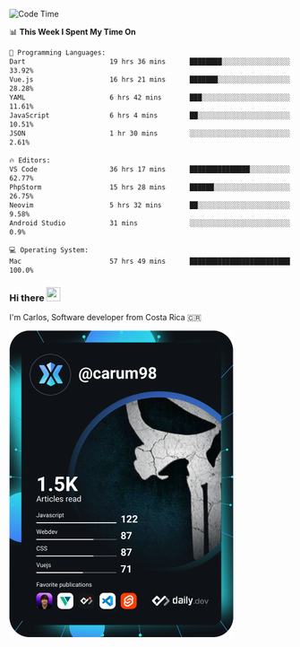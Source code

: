 
<!--START_SECTION:waka-->
![Code Time](http://img.shields.io/badge/Code%20Time-8%2C941%20hrs%2038%20mins-blue)

📊 **This Week I Spent My Time On** 

```text
💬 Programming Languages: 
Dart                     19 hrs 36 mins      ████████░░░░░░░░░░░░░░░░░   33.92% 
Vue.js                   16 hrs 21 mins      ███████░░░░░░░░░░░░░░░░░░   28.28% 
YAML                     6 hrs 42 mins       ███░░░░░░░░░░░░░░░░░░░░░░   11.61% 
JavaScript               6 hrs 4 mins        ██░░░░░░░░░░░░░░░░░░░░░░░   10.51% 
JSON                     1 hr 30 mins        ░░░░░░░░░░░░░░░░░░░░░░░░░   2.61%

🔥 Editors: 
VS Code                  36 hrs 17 mins      ███████████████░░░░░░░░░░   62.77% 
PhpStorm                 15 hrs 28 mins      ██████░░░░░░░░░░░░░░░░░░░   26.75% 
Neovim                   5 hrs 32 mins       ██░░░░░░░░░░░░░░░░░░░░░░░   9.58% 
Android Studio           31 mins             ░░░░░░░░░░░░░░░░░░░░░░░░░   0.9%

💻 Operating System: 
Mac                      57 hrs 49 mins      █████████████████████████   100.0%

```


<!--END_SECTION:waka-->

### Hi there <img src="https://media.giphy.com/media/hvRJCLFzcasrR4ia7z/giphy.gif" width="25px" height="25px">

I'm Carlos, Software developer from Costa Rica 🇨🇷

<a href="https://app.daily.dev/carum98"><img src="https://github.com/carum98/carum98/blob/main/devcard.svg" width="400" alt="Carlos Umaña Acevedo's Dev Card"/></a>
